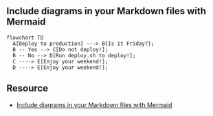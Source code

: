 ## Include diagrams in your Markdown files with Mermaid

```mermaid
flowchart TD 
  A[Deploy to production] ---> B{Is it Friday?};
  B -- Yes --> C[Do not deploy!];
  B -- No --> D[Run deploy.sh to deploy!];
  C ----> E[Enjoy your weekend!];
  D ----> E[Enjoy your weekend!];
```

## Resource 

* [Include diagrams in your Markdown files with Mermaid](https://github.blog/2022-02-14-include-diagrams-markdown-files-mermaid/)
